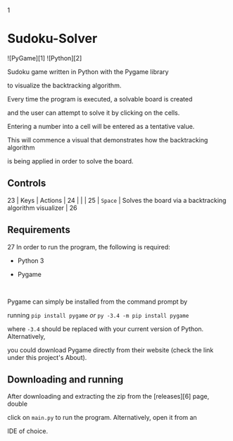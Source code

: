 1
# Sudoku-Solver

![PyGame][1] ![Python][2]


Sudoku game written in Python with the Pygame library 

to visualize the backtracking algorithm. 

Every time the program is executed, a solvable board is created

and the user can attempt to solve it by clicking on the cells.

Entering a number into a cell will be entered as a tentative value. 

This will commence a visual that demonstrates how the backtracking algorithm

is being applied in order to solve the board.



## Controls
23
| Keys              | Actions                                                        |
24
|                   |                                                                |
25
| `Space`           |    Solves the board via a backtracking algorithm visualizer    |
26
## Requirements
27
In order to run the program, the following is required:

* Python 3 

* Pygame

​

Pygame can simply be installed from the command prompt by

running `pip install pygame` *or* `py -3.4 -m pip install pygame`

where `-3.4` should be replaced with your current version of Python. Alternatively,

you could download Pygame directly from their website (check the link under this project's About).

## Downloading and running

After downloading and extracting the zip from the [releases][6] page, double

click on `main.py` to run the program. Alternatively, open it from an

IDE of choice.






